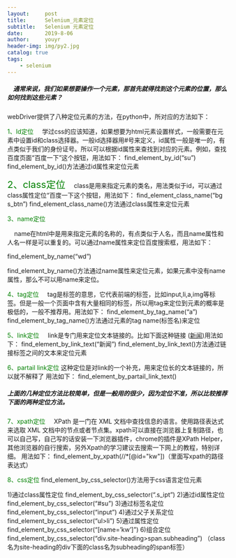 ```yaml
---
layout:     post
title:      Selenium_元素定位
subtitle:   Selenium 元素定位
date:       2019-8-06
author:     youyr
header-img: img/py2.jpg
catalog: true
tags:
    - selenium
---
```


<h5>&nbsp;&nbsp;&nbsp;&nbsp;通常来说，我们如果想要操作一个元素，那首先就得找到这个元素的位置，那么如何找到这些元素？</h5>
<span>webDriver提供了八种定位元素的方法，在python中，所对应的方法如下：</span>

<span style="color:green">1、Id定位</span>
    <span>&nbsp;&nbsp;&nbsp;&nbsp;学过css的应该知道，如果想要为html元素设置样式，一般需要在元素中设置id和class选择器。一般id选择器用#号来定义，id属性一般是唯一的，有点类似于我们的身份证号。所以可以根据id属性来查找到对应的元素。例如，查找百度页面“百度一下”这个按钮，用法如下：</span>
 <span>find_element_by_id(“su”)</span>
 <span>find_element_by_id()方法通过id属性来定位元素</span>

<span style="color:green;font-size:22px">2、class定位</span>
<span>&nbsp;&nbsp;&nbsp;&nbsp;class是用来指定元素的类名，用法类似于id，可以通过class属性定位“百度一下这个按钮，用法如下：</span>
<span>find_element_class_name(“bg s_btn”)</span>
<span>find_element_class_name()方法通过class属性来定位元素</span>

<span style="color:green">3、name定位</span>
<p>&nbsp;&nbsp;&nbsp;&nbsp;name在html中是用来指定元素的名称的，有点类似于人名，而且name属性和人名一样是可以重复的。可以通过name属性来定位百度搜索框，用法如下：</p>
<p>find_element_by_name(“wd”)</p>
<p>find_element_by_name()方法通过name属性来定位元素，如果元素中没有name属性，那么不可以用name来定位。</p>

<span style="color:green">4、tag定位 </span>
    <span>&nbsp;&nbsp;&nbsp;&nbsp;tag是标签的意思，它代表前端的标签，比如input,li,a,img等标签。但是一般一个页面中含有大量相同的标签，所以用tag来定位到元素的概率是极低的，一般不推荐用。用法如下：</span>
<span>find_element_by_tag_name(“a”)</span>
<span>find_element_by_tag_name()方法通过元素的tag name(标签名)来定位</span>

<span style="color:green">5、link定位</span>
    <span>&nbsp;&nbsp;&nbsp;&nbsp;link是专门用来定位文本链接的。比如下面这种链接</span>
    <span>(<a href="http://news.baidu.com" target="_blank" class="mnav">新闻</a>)用法如下：</span>
<span>find_element_by_link_text(“新闻”)</span>
<span>find_element_by_link_text()方法通过链接标签之间的文本来定位元素</span>

<span style="color:green">6、partail link定位</span>
<span>这种定位是对link的一个补充，用来定位长的文本链接的，所以就不解释了
用法如下：</span>
<span>find_element_by_partail_link_text()</span>

 <h5>上面的几种定位方法比较简单，但是一般用的很少，因为定位不准，所以比较推荐下面的两种定位方法。</h5>
 <span style="color:green">7、xpath定位</span>
  <span>&nbsp;&nbsp;&nbsp;&nbsp;XPath 是一门在 XML 文档中查找信息的语言。使用路径表达式来选取 XML 文档中的节点或者节点集。xpath可以直接在浏览器上复制路径，也可以自己写，自己写的话安装一下浏览器插件，chrome的插件是XPath Helper，其他浏览器的自行搜索，另外Xpath的学习建议去搜索一下网上的教程，特别详细。
用法如下：</span>
<span>find_element_by_xpath(//*[@id="kw"])（里面写xpath的路径表达式）</span>

<span style="color:green">8、css定位</span>
<span>find_element_by_css_selector()方法用于css语言定位元素</span>

<span>1)通过class属性定位</span>
<span>find_element_by_css_selector(“.s_ipt”)</span>
<span>2)通过id属性定位</span>
<span>find_element_by_css_selector(“#su”)</span>
<span>3)通过标签名定位</span>
<span>find_element_by_css_selector(“input”)</span>
<span>4)通过父子关系定位</span>
<span>find_element_by_css_selector(“ul>li”)</span>
<span>5)通过属性定位</span>
<span>find_element_by_css_selector(“[name=’kw’]”)</span>
<span>6)组合定位</span>
<span>find_element_by_css_selector(“div.site-heading>span.subheading”)</span>
<span>（class名为site-heading的div下面的class名为subheading的span标签）</span>
